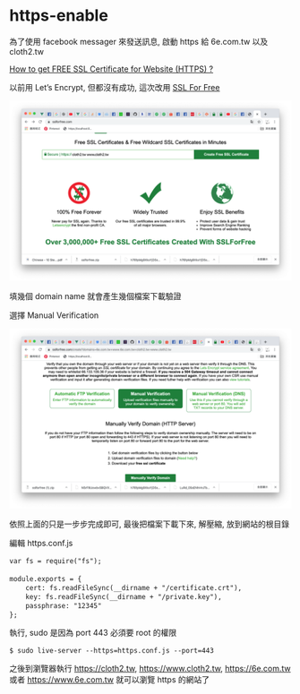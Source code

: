 # https-enable

為了使用 facebook messager 來發送訊息, 啟動 https 給 6e.com.tw 以及 cloth2.tw

[How to get FREE SSL Certificate for Website (HTTPS) ?](https://geekflare.com/free-ssl-tls-certificate/)

以前用 Let’s Encrypt, 但都沒有成功, 這次改用 [SSL For Free](https://geekflare.com/free-ssl-tls-certificate/)

![](https://github.com/Charles-Hsu/https-enable/blob/master/ssl-for-free-1.png)

填幾個 domain name 就會產生幾個檔案下載驗證

選擇 Manual Verification

![](https://github.com/Charles-Hsu/https-enable/blob/master/ssl-for-free-2.png)

依照上面的只是一步步完成即可, 最後把檔案下載下來, 解壓縮, 放到網站的根目錄

編輯 https.conf.js

    var fs = require("fs");

    module.exports = {
	    cert: fs.readFileSync(__dirname + "/certificate.crt"),
	    key: fs.readFileSync(__dirname + "/private.key"),
	    passphrase: "12345"
    };
    
執行, sudo 是因為 port 443 必須要 root 的權限

    $ sudo live-server --https=https.conf.js --port=443
    
之後到瀏覽器執行 https://cloth2.tw, https://www.cloth2.tw, https://6e.com.tw 或者 https://www.6e.com.tw 就可以瀏覽 https 的網站了
